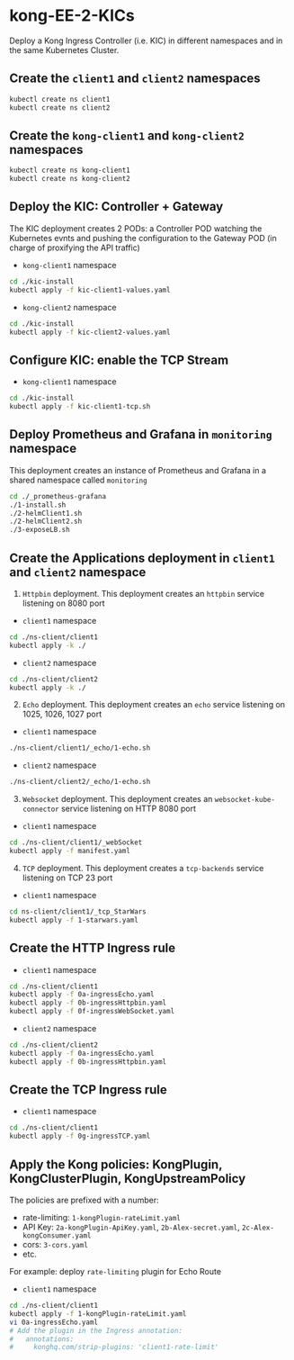 # kong-EE-2-KICs
Deploy a Kong Ingress Controller (i.e. KIC) in different namespaces and in the same Kubernetes Cluster.

## Create the `client1` and `client2` namespaces
```sh
kubectl create ns client1
kubectl create ns client2
```

## Create the `kong-client1` and `kong-client2` namespaces
```sh
kubectl create ns kong-client1
kubectl create ns kong-client2
```

## Deploy the KIC: Controller + Gateway
The KIC deployment creates 2 PODs: a Controller POD watching the Kubernetes evnts and pushing the configuration to the Gateway POD (in charge of proxifying the API traffic)
- `kong-client1` namespace
```sh
cd ./kic-install
kubectl apply -f kic-client1-values.yaml
```

- `kong-client2` namespace
```sh
cd ./kic-install
kubectl apply -f kic-client2-values.yaml
```

## Configure KIC: enable the TCP Stream
- `kong-client1` namespace
```sh
cd ./kic-install
kubectl apply -f kic-client1-tcp.sh
```

## Deploy Prometheus and Grafana in `monitoring` namespace
This deployment creates an instance of Prometheus and Grafana in a shared namespace called `monitoring`
```sh
cd ./_prometheus-grafana
./1-install.sh
./2-helmClient1.sh
./2-helmClient2.sh
./3-exposeLB.sh
```

## Create the Applications deployment in `client1` and `client2` namespace
1) `Httpbin` deployment. This deployment creates an `httpbin` service listening on 8080 port
- `client1` namespace
```sh
cd ./ns-client/client1
kubectl apply -k ./
```
- `client2` namespace
```sh
cd ./ns-client/client2
kubectl apply -k ./
```
2) `Echo` deployment. This deployment creates an `echo` service listening on 1025, 1026, 1027 port
- `client1` namespace
```sh
./ns-client/client1/_echo/1-echo.sh
```
- `client2` namespace
```sh
./ns-client/client2/_echo/1-echo.sh
```
3) `Websocket` deployment. This deployment creates an `websocket-kube-connector` service listening on HTTP 8080 port
- `client1` namespace
```sh
cd ./ns-client/client1/_webSocket
kubectl apply -f manifest.yaml
```

4) `TCP` deployment. This deployment creates a `tcp-backends` service listening on TCP 23 port
- `client1` namespace
```sh
cd ns-client/client1/_tcp_StarWars
kubectl apply -f 1-starwars.yaml
```

## Create the HTTP Ingress rule
- `client1` namespace
```sh
cd ./ns-client/client1
kubectl apply -f 0a-ingressEcho.yaml
kubectl apply -f 0b-ingressHttpbin.yaml
kubectl apply -f 0f-ingressWebSocket.yaml
```
- `client2` namespace
```sh
cd ./ns-client/client2
kubectl apply -f 0a-ingressEcho.yaml
kubectl apply -f 0b-ingressHttpbin.yaml
```

## Create the TCP Ingress rule
- `client1` namespace
```sh
cd ./ns-client/client1
kubectl apply -f 0g-ingressTCP.yaml
```

## Apply the Kong policies: KongPlugin, KongClusterPlugin, KongUpstreamPolicy
The policies are prefixed with a number: 
- rate-limiting: `1-kongPlugin-rateLimit.yaml`
- API Key: `2a-kongPlugin-ApiKey.yaml`, `2b-Alex-secret.yaml`, `2c-Alex-kongConsumer.yaml`
- cors: `3-cors.yaml`
- etc.

For example: deploy `rate-limiting` plugin for Echo Route
- `client1` namespace
```sh
cd ./ns-client/client1
kubectl apply -f 1-kongPlugin-rateLimit.yaml
vi 0a-ingressEcho.yaml
# Add the plugin in the Ingress annotation:
#   annotations: 
#     konghq.com/strip-plugins: 'client1-rate-limit'
```